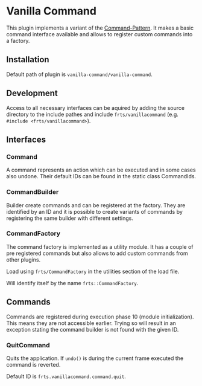# Vanilla Command

This plugin implements a variant of the [Command-Pattern](http://gameprogrammingpatterns.com/command.html). It makes a basic command interface available and allows to register custom commands into a factory. 

## Installation

Default path of plugin is `vanilla-command/vanilla-command`.

## Development

Access to all necessary interfaces can be aquired by adding the source directory to the include pathes and include `frts/vanillacommand` (e.g. `#include <frts/vanillacommand>`).

## Interfaces

### Command

A command represents an action which can be executed and in some cases also undone. Their default IDs can be found in the static class CommandIds.

### CommandBuilder

Builder create commands and can be registered at the factory. They are identified by an ID and it is possible to create variants of commands by registering the same builder with different settings.

### CommandFactory

The command factory is implemented as a utility module. It has a couple of pre registered commands but also allows to add custom commands from other plugins.

Load using `frts/CommandFactory` in the utilities section of the load file.

Will identify itself by the name `frts::CommandFactory`.

## Commands

Commands are registered during execution phase 10 (module initialization). This means they are not accessible earlier. Trying so will result in an exception stating the command builder is not found with the given ID.

### QuitCommand

Quits the application. If `undo()` is during the current frame executed the command is reverted.  

Default ID is `frts.vanillacommand.command.quit`.